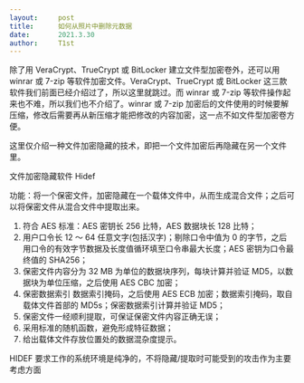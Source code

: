 ```yaml
---
layout:     post
title:      如何从照片中删除元数据
date:       2021.3.30
author:     T1st
---
```


除了用 VeraCrypt、TrueCrypt 或 BitLocker 建立文件型加密卷外，还可以用 winrar 或 7-zip 等软件加密文件。VeraCrypt、TrueCrypt 或 BitLocker 这三款软件我们前面已经介绍过了，所以这里就跳过。而 winrar 或 7-zip 等软件操作起来也不难，所以我们也不介绍了。winrar 或 7-zip 加密后的文件使用的时候要解压缩，修改后需要再从新压缩才能把修改的内容加密，这一点不如文件型加密卷方便。

这里仅介绍一种文件加密隐藏的技术，即把一个文件加密后再隐藏在另一个文件里。

文件加密隐藏软件 Hidef

功能：将一个保密文件，加密隐藏在一个载体文件中，从而生成混合文件；之后可以将保密文件从混合文件中提取出来。

1. 符合 AES 标准：AES 密钥长 256 比特，AES 数据块长 128 比特；
2. 用户口令长 12 ～ 64 任意文字(包括汉字)；剔除口令中值为 0 的字节，之后用口令的有效字节数据及长度值循环填至口令串最大长度；AES 密钥为口令最终值的 SHA256；
3. 保密文件内容分为 32 MB 为单位的数据块序列，每块计算并验证 MD5，以数据块为单位压缩，之后使用 AES CBC 加密；
4. 保密数据索引 <XOR> 数据索引掩码，之后使用 AES ECB 加密；数据索引掩码，取自载体文件首部的 MD5s；保密数据索引计算并验证 MD5；
5. 保密文件一经顺利提取，可保证保密文件内容正确无误；
6. 采用标准的随机函数，避免形成特征数据；
7. 给出载体文件存放位置处的数据混杂度提示。

HIDEF 要求工作的系统环境是纯净的，不将隐藏/提取时可能受到的攻击作为主要考虑方面
